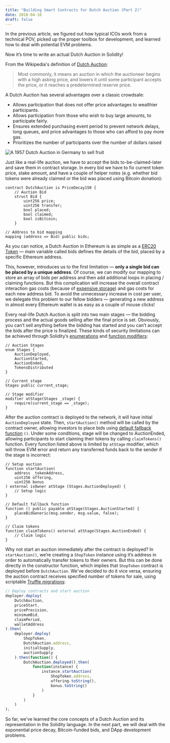 ```yaml
---
title: "Building Smart Contracts for Dutch Auction (Part 2)"
date: 2018-04-16
draft: false
---
```


In the previous article, we figured out how typical ICOs work from a technical POV, picked up the proper toolbox for development, and learned how to deal with potential EVM problems.

Now it’s time to write an actual Dutch Auction in Solidity!

<!--more-->

From the Wikipedia's definition of [Dutch Auction](https://en.wikipedia.org/wiki/Dutch_auction):

> Most commonly, it means an auction in which the auctioneer begins with a high asking price, and lowers it until some participant accepts the price, or it reaches a predetermined reserve price.

A Dutch Auction has several advantages over a classic crowdsale:

- Allows participation that does not offer price advantages to wealthier participants.
- Allows participation from those who wish to buy large amounts, to participate fairly.
- Ensures extended purchasing event period to prevent network delays, long queues, and price advantages to those who can afford to pay more gas.
- Prioritizes the number of participants over the number of dollars raised

![A 1957 Dutch Auction in Germany to sell fruit](https://upload.wikimedia.org/wikipedia/commons/c/c5/Bundesarchiv_B_145_Bild-F004491-0002%2C_Kirschenversteigerung_an_der_Mosel.jpg)

Just like a real-life auction, we have to accept the bids to-be-claimed-later and save them in contract storage. In every bid we have to fix current token price, stake amount, and have a couple of helper notes (e.g. whether bid tokens were already claimed or the bid was placed using Bitcoin donation):

```solidity
contract DutchAuction is PriceDecay150 { 
    // Auction Bid 
    struct Bid {
        uint256 price; 
        uint256 transfer; 
        bool placed; 
        bool claimed; 
        bool isBitcoin;
    }

// Address to bid mapping 
mapping (address => Bid) public bids; 
```

As you can notice, a Dutch Auction in Ethereum is as simple as a [ERC20 Token](https://eips.ethereum.org/EIPS/eip-20) — main variable called bids defines the details of the bid, placed by a specific Ethereum address.

This, however, introduces us to the first limitation — **only a single bid can be placed by a unique address**. Of course, we can modify our mapping to store an array of bids per address and then add additional loops in placing / claiming functions. But this complication will increase the overall contract interaction gas costs (because of [expensive storage](https://ethereum.stackexchange.com/a/896/31032)) and gas costs for each new address bid. To avoid the unnecessary increase in cost per user, we delegate this problem to our fellow bidders — generating a new address in almost every Ethereum wallet is as easy as a couple of mouse clicks!

Every real-life Dutch Auction is split into two main stages — the bidding process and the actual goods selling after the final price is set. Obviously, you can’t sell anything before the bidding has started and you can’t accept the bids after the price is finalized. These kinds of security limitations can be achieved through Solidity’s [enumerations](http://solidity.readthedocs.io/en/v0.4.21/types.html#enums) and [function modifiers](http://solidity.readthedocs.io/en/v0.4.21/common-patterns.html#restricting-access):

```solidity
// Auction Stages
enum Stages {
    AuctionDeployed, 
    AuctionStarted, 
    AuctionEnded, 
    TokensDistributed
} 

// Current stage 
Stages public current_stage;

// Stage modifier 
modifier atStage(Stages _stage) { 
    require(current_stage == _stage); 
} 
```

After the auction contract is deployed to the network, it will have initial `AuctionDeployed` state. Then, `startAuction()` method will be called by the contract owner, allowing investors to place bids using [default fallback function](http://solidity.readthedocs.io/en/v0.4.21/contracts.html#fallback-function) `()`. Under some conditions, stage will be changed to AuctionEnded, allowing participants to start claiming their tokens by calling `claimTokens()` function. Every function listed above is limited by `atStage` modifier, which will throw EVM error and return any transferred funds back to the sender if the stage is incorrect:

```solidity
// Setup auction 
function startAuction(
    address _tokenAddress, 
    uint256 offering, 
    uint256 bonus
) external isOwner atStage (Stages.AuctionDeployed) {
    // Setup logic
} 
 
// Default fallback function 
function () public payable atStage(Stages.AuctionStarted) { 
    placeBidGeneric(msg.sender, msg.value, false); 
} 

// Claim tokens 
function claimTokens() external atStage(Stages.AuctionEnded) {
    // Claim logic
} 
```

Why not start an auction immediately after the contract is deployed? In `startAuction()`, we’re creating a `ShopToken` instance using it’s address in order to automatically transfer tokens to their owners. But this can be done directly in the constructor function, which implies that `ShopToken` contract is deployed before `DutchAuction`. We've decided to do it vice versa, ensuring the auction contract receives specified number of tokens for sale, using scriptable [Truffle migrations](https://www.trufflesuite.com/docs/truffle/getting-started/running-migrations):

```javascript
// Deploy contracts and start auction 
deployer.deploy(
    DutchAuction, 
    priceStart, 
    pricePrecision, 
    minimumBid, 
    claimPeriod, 
    walletAddress
).then(
    deployer.deploy(
        ShopToken, 
        DutchAuction.address, 
        initialSupply, 
        auctionSupply
    ).then(function() { 
        DutchAuction.deployed().then(
            function(instance) { 
                instance.startAuction(
                    ShopToken.address, 
                    offering.toString(), 
                    bonus.toString()
                )
            }
        )
    )
);
```

So far, we’ve learned the core concepts of a Dutch Auction and its representation in the Solidity language. In the next part, we will deal with the exponential price decay, Bitcoin-funded bids, and DApp development problems.